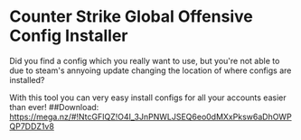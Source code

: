 # Counter Strike Global Offensive Config Installer
Did you find a config which you really want to use, but you're not able to due to steam's annyoing update changing the location of where configs are installed?

With this tool you can very easy install configs for all your accounts easier than ever!
##Download: https://mega.nz/#!NtcGFIQZ!O4I_3JnPNWLJSEQ6eo0dMXxPksw6aDhOWPQP7DDZ1v8
